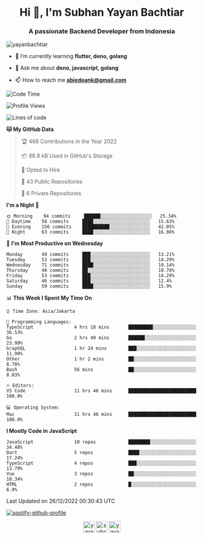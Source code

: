 <h1 align="center">Hi 👋, I'm Subhan Yayan Bachtiar</h1>
<h3 align="center">A passionate Backend Developer from Indonesia</h3>

<p align="left"> <img src="https://komarev.com/ghpvc/?username=yayanbachtiar" alt="yayanbachtiar" /> </p>

- 🌱 I’m currently learning **flutter, deno, golang**

- 💬 Ask me about **deno, javascript, golang**

- 📫 How to reach me **abiedoank@gmail.com**

<!--START_SECTION:waka-->
![Code Time](http://img.shields.io/badge/Code%20Time-5%2C196%20hrs%2052%20mins-blue)

![Profile Views](http://img.shields.io/badge/Profile%20Views-1-blue)

![Lines of code](https://img.shields.io/badge/From%20Hello%20World%20I%27ve%20Written-1%20Million%20lines%20of%20code-blue)

**🐱 My GitHub Data** 

> 🏆 466 Contributions in the Year 2022
 > 
> 📦 88.9 kB Used in GitHub's Storage 
 > 
> 💼 Opted to Hire
 > 
> 📜 43 Public Repositories 
 > 
> 🔑 6 Private Repositories  
 > 
**I'm a Night 🦉** 

```text
🌞 Morning    94 commits     ██████░░░░░░░░░░░░░░░░░░░   25.34% 
🌆 Daytime    58 commits     ████░░░░░░░░░░░░░░░░░░░░░   15.63% 
🌃 Evening    156 commits    ██████████░░░░░░░░░░░░░░░   42.05% 
🌙 Night      63 commits     ████░░░░░░░░░░░░░░░░░░░░░   16.98%

```
📅 **I'm Most Productive on Wednesday** 

```text
Monday       49 commits     ███░░░░░░░░░░░░░░░░░░░░░░   13.21% 
Tuesday      53 commits     ███░░░░░░░░░░░░░░░░░░░░░░   14.29% 
Wednesday    71 commits     ████░░░░░░░░░░░░░░░░░░░░░   19.14% 
Thursday     40 commits     ██░░░░░░░░░░░░░░░░░░░░░░░   10.78% 
Friday       53 commits     ███░░░░░░░░░░░░░░░░░░░░░░   14.29% 
Saturday     46 commits     ███░░░░░░░░░░░░░░░░░░░░░░   12.4% 
Sunday       59 commits     ████░░░░░░░░░░░░░░░░░░░░░   15.9%

```


📊 **This Week I Spent My Time On** 

```text
⌚︎ Time Zone: Asia/Jakarta

💬 Programming Languages: 
TypeScript               4 hrs 18 mins       █████████░░░░░░░░░░░░░░░░   36.53% 
Go                       2 hrs 49 mins       ██████░░░░░░░░░░░░░░░░░░░   23.99% 
GraphQL                  1 hr 24 mins        ███░░░░░░░░░░░░░░░░░░░░░░   11.99% 
Other                    1 hr 2 mins         ██░░░░░░░░░░░░░░░░░░░░░░░   8.78% 
Bash                     56 mins             ██░░░░░░░░░░░░░░░░░░░░░░░   8.03%

🔥 Editors: 
VS Code                  11 hrs 46 mins      █████████████████████████   100.0%

💻 Operating System: 
Mac                      11 hrs 46 mins      █████████████████████████   100.0%

```

**I Mostly Code in JavaScript** 

```text
JavaScript               10 repos            ████████░░░░░░░░░░░░░░░░░   34.48% 
Dart                     5 repos             ████░░░░░░░░░░░░░░░░░░░░░   17.24% 
TypeScript               4 repos             ███░░░░░░░░░░░░░░░░░░░░░░   13.79% 
Vue                      3 repos             ██░░░░░░░░░░░░░░░░░░░░░░░   10.34% 
HTML                     2 repos             █░░░░░░░░░░░░░░░░░░░░░░░░   6.9%

```



 Last Updated on 26/12/2022 00:30:43 UTC
<!--END_SECTION:waka-->

[![spotify-github-profile](https://spotify-github-profile.vercel.app/api/view?uid=31qtu2k4v3mbxp7clcmm6imuqq6e&cover_image=true&theme=default&show_offline=false&bar_color=53b14f&bar_color_cover=true)](https://github.com/kittinan/spotify-github-profile)


<p align="center">
<a href="https://dev.to/yayanbachtiar" target="blank"><img align="center" src="https://cdn.jsdelivr.net/npm/simple-icons@3.0.1/icons/dev-dot-to.svg" alt="yayanbachtiar" height="30" width="30" /></a>
<a href="https://linkedin.com/in/subchanyayanbachtiar" target="blank"><img align="center" src="https://cdn.jsdelivr.net/npm/simple-icons@3.0.1/icons/linkedin.svg" alt="subchanyayanbachtiar" height="30" width="30" /></a>
<a href="https://codesandbox.com/yayanbachtiar" target="blank"><img align="center" src="https://cdn.jsdelivr.net/npm/simple-icons@3.0.1/icons/codesandbox.svg" alt="yayanbachtiar" height="30" width="30" /></a>
</p>
